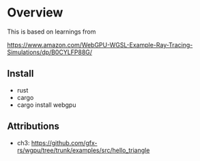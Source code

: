 # Overview

This is based on learnings from

https://www.amazon.com/WebGPU-WGSL-Example-Ray-Tracing-Simulations/dp/B0CYLFP88G/

## Install

- rust
- cargo
- cargo install webgpu

## Attributions

- ch3: https://github.com/gfx-rs/wgpu/tree/trunk/examples/src/hello_triangle



